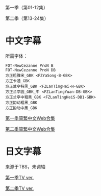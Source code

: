 第一季（第01-12集）

第二季（第13-24集）

# 中文字幕

所需字体：
```
FOT-NewCezanne ProN B
FOT-NewCezanne ProN DB
方正粗雅宋_GBK <FZYaSong-B-GBK>
方正卡通_GBK
方正兰亭特黑_GBK <FZLanTingHei-H-GBK>
方正兰亭圆_GBK_中 <FZLanTingYuan-DB-GBK>
方正兰亭中粗黑_GBK <FZLanTingHeiS-DB1-GBK>
方正韵动粗黑_GBK
方正韵动中黑_GBK
```

[第一季简繁中文Web合集](https://github.com/Nekomoekissaten-SUB/Nekomoekissaten-Storage/releases/download/subtitle_pkg/No-Guns-Life_Web_zho.7z)

[第二季简繁中文Web合集](https://github.com/Nekomoekissaten-SUB/Nekomoekissaten-Storage/releases/download/subtitle_pkg/No-Guns-Life-S2_Web_zho.7z)

# 日文字幕

来源于TBS，未调轴

[第一季TV ver.](https://github.com/Nekomoekissaten-SUB/Nekomoekissaten-Storage/releases/download/subtitle_jpn/No-Guns-Life_jpn_TBS.7z)

[第二季TV ver.](https://github.com/Nekomoekissaten-SUB/Nekomoekissaten-Storage/releases/download/subtitle_jpn/No-Guns-Life-S2_jpn_TBS.7z)
